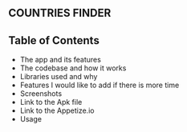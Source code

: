 ## COUNTRIES FINDER

## Table of Contents

- The app and its features
- The codebase and how it works
- Libraries used and why
- Features I would like to add if there is more time
- Screenshots
- Link to the Apk file
- Link to the Appetize.io
- Usage
